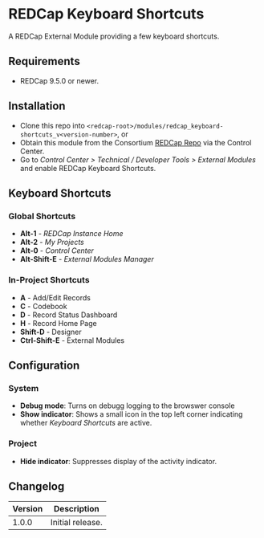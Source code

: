 # REDCap Keyboard Shortcuts

A REDCap External Module providing a few keyboard shortcuts.

## Requirements

- REDCap 9.5.0 or newer.

## Installation

- Clone this repo into `<redcap-root>/modules/redcap_keyboard-shortcuts_v<version-number>`, or
- Obtain this module from the Consortium [REDCap Repo](https://redcap.vanderbilt.edu/consortium/modules/index.php) via the Control Center.
- Go to _Control Center > Technical / Developer Tools > External Modules_ and enable REDCap Keyboard Shortcuts.

## Keyboard Shortcuts

### Global Shortcuts

- **Alt-1** - _REDCap Instance Home_
- **Alt-2** - _My Projects_
- **Alt-0** - _Control Center_
- **Alt-Shift-E** - _External Modules Manager_

### In-Project Shortcuts

- **A** - Add/Edit Records
- **C** - Codebook
- **D** - Record Status Dashboard
- **H** - Record Home Page
- **Shift-D** - Designer
- **Ctrl-Shift-E** - External Modules

## Configuration

### System

- **Debug mode**: Turns on debugg logging to the browswer console
- **Show indicator**: Shows a small icon in the top left corner indicating whether _Keyboard Shortcuts_ are active.

### Project

- **Hide indicator**: Suppresses display of the activity indicator.

## Changelog

Version | Description
------- | ------------------
1.0.0   | Initial release.
